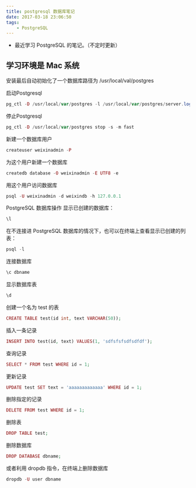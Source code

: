 ```yaml
---
title: postgresql 数据库笔记
date: 2017-03-18 23:06:50
tags:
    - PostgreSQL
---
```

+  最近学习 PostgreSQL 的笔记。（不定时更新）
 <!-- more -->
## 学习环境是 Mac 系统

安装最后自动初始化了一个数据库路径为 /usr/local/val/postgres

启动Postgresql
```php
pg_ctl -D /usr/local/var/postgres -l /usr/local/var/postgres/server.log start
```
停止Postgresql
```php
pg_ctl -D /usr/local/var/postgres stop -s -m fast
```
新建一个数据库用户
```php
createuser weixinadmin -P
```

为这个用户新建一个数据库
```php
createdb database -O weixinadmin -E UTF8 -e
```

用这个用户访问数据库
```php
psql -U weixinadmin -d weixindb -h 127.0.0.1

```
PostgreSQL 数据库操作
显示已创建的数据库：
```php
\l  
```

在不连接进 PostgreSQL 数据库的情况下，也可以在终端上查看显示已创建的列表：
```php
psql -l
```

连接数据库
```php
\c dbname
```

显示数据库表
```php
\d 
```

创建一个名为 test 的表
```php
CREATE TABLE test(id int, text VARCHAR(50));
```

插入一条记录
```php
INSERT INTO test(id, text) VALUES(1, 'sdfsfsfsdfsdfdf');
```

查询记录
```php
SELECT * FROM test WHERE id = 1;
```

更新记录
```php
UPDATE test SET text = 'aaaaaaaaaaaaa' WHERE id = 1;
```

删除指定的记录
```php
DELETE FROM test WHERE id = 1;
```

删除表
```php
DROP TABLE test;
```

删除数据库
```php 
DROP DATABASE dbname;
```
或者利用 dropdb 指令，在终端上删除数据库
```php
dropdb -U user dbname
```

